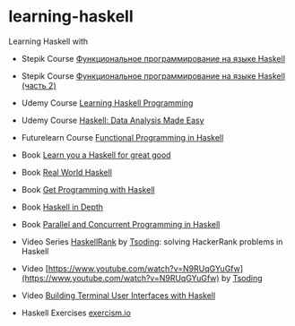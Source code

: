 # learning-haskell
Learning Haskell with

* Stepik Course [Функциональное программирование на языке Haskell](https://stepik.org/course/75)
* Stepik Course [Функциональное программирование на языке Haskell (часть 2)](https://stepik.org/course/693)

* Udemy Course [Learning Haskell Programming](https://www.udemy.com/learning-haskell-programming/)
* Udemy Course [Haskell: Data Analysis Made Easy](https://www.udemy.com/haskell-data-analysis-made-easy)

* Futurelearn Course [Functional Programming in Haskell](https://www.futurelearn.com/courses/functional-programming-haskell/)

* Book [Learn you a Haskell for great good](http://learnyouahaskell.com/)
* Book [Real World Haskell](http://book.realworldhaskell.org/read/)
* Book [Get Programming with Haskell](https://livebook.manning.com/#!/book/get-programming-with-haskell)
* Book [Haskell in Depth](https://www.manning.com/books/haskell-in-depth)
* Book [Parallel and Concurrent Programming in Haskell](https://simonmar.github.io/pages/pcph.html)

* Video Series [HaskellRank](https://www.youtube.com/watch?v=h_D4P-KRNKs&list=PLguYJK7ydFE4aS8fq4D6DqjF6qsysxTnx) by [Tsoding](https://www.youtube.com/channel/UCEbYhDd6c6vngsF5PQpFVWg): solving HackerRank problems in Haskell
* Video [https://www.youtube.com/watch?v=N9RUqGYuGfw](https://www.youtube.com/watch?v=N9RUqGYuGfw) by [Tsoding](https://www.youtube.com/channel/UCEbYhDd6c6vngsF5PQpFVWg)
* Video [Building Terminal User Interfaces with Haskell](https://www.youtube.com/watch?v=qbDQdXfcaO)

* Haskell Exercises [exercism.io](http://exercism.io/languages/haskell/about)
